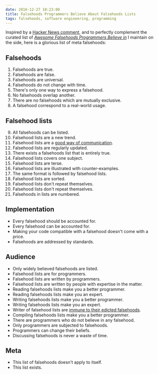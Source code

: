 ```yaml
---
date: 2016-12-27 10:23:00
title: Falsehoods Programmers Believe About Falsehoods Lists
tags: falsehoods, software engineering, programming
---
```


Inspired by a [Hacker News
comment](https://news.ycombinator.com/item?id=13260149), and to perfectly
complement the curated list of [*Awesome Falsehoods Programmers Believe
in*](https://github.com/kdeldycke/awesome-falsehood) I maintain on the side,
here is a glorious list of meta falsehoods:

## Falsehoods

1. Falsehoods are true.
2. Falsehoods are false.
3. Falsehoods are universal.
4. Falsehoods do not change with time.
5. There's only one way to express a falsehood.
6. No falsehoods overlap another.
7. There are no falsehoods which are mutually exclusive.
8. A falsehood correspond to a real-world usage.

## Falsehood lists

9. All falsehoods can be listed.
10. Falsehood lists are a new trend.
11. Falsehood lists are a [good way of communication](http://cachestocaches.com/2019/8/myths-list-antipattern/).
12. Falsehood lists are regularly updated.
13. There exists a falsehoods list that is entirely true.
14. Falsehood lists covers one subject.
15. Falsehood lists are terse.
16. Falsehood lists are illustrated with counter-examples.
18. The same format is followed by falsehood lists.
17. Falsehood lists are sorted.
19. Falsehood lists don't repeat themselves.
20. Falsehood lists don't repeat themselves.
21. Falsehoods in lists are numbered.

## Implementation

 * Every falsehood should be accounted for.
 * Every falsehood can be accounted for.
 * Making your code compatible with a falsehood doesn't come with a price.
 * Falsehoods are addressed by standards.

## Audience

 * Only widely believed falsehoods are listed.
 * Falsehood lists are for programmers.
 * Falsehood lists are written by programmers.
 * Falsehood lists are written by people with expertise in the matter.
 * Reading falsehoods lists make you a better programmer.
 * Reading falsehoods lists make you an expert.
 * Writing falsehoods lists make you a better programmer.
 * Writing falsehoods lists make you an expert.
 * Writer of falsehood lists are [immune to their edicted
falsehoods](https://twitter.com/benjiweber/status/785422755843956736).
 * Compiling falsehoods lists make you a better programmer.
 * There are programmers who do not believe in any falsehood.
 * Only programmers are subjected to falsehoods.
 * Programmers can change their beliefs.
 * Discussing falsehoods is never a waste of time.

## Meta

 * This list of falsehoods doesn't apply to itself.
 * This list exists.
